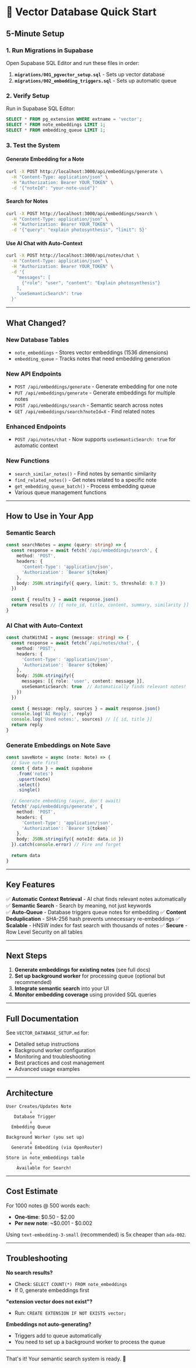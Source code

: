 # 🚀 Vector Database Quick Start

## 5-Minute Setup

### 1. Run Migrations in Supabase

Open Supabase SQL Editor and run these files in order:

1. **`migrations/001_pgvector_setup.sql`** - Sets up vector database
2. **`migrations/002_embedding_triggers.sql`** - Sets up automatic queue

### 2. Verify Setup

Run in Supabase SQL Editor:
```sql
SELECT * FROM pg_extension WHERE extname = 'vector';
SELECT * FROM note_embeddings LIMIT 1;
SELECT * FROM embedding_queue LIMIT 1;
```

### 3. Test the System

#### Generate Embedding for a Note

```bash
curl -X POST http://localhost:3000/api/embeddings/generate \
  -H "Content-Type: application/json" \
  -H "Authorization: Bearer YOUR_TOKEN" \
  -d '{"noteId": "your-note-uuid"}'
```

#### Search for Notes

```bash
curl -X POST http://localhost:3000/api/embeddings/search \
  -H "Content-Type: application/json" \
  -H "Authorization: Bearer YOUR_TOKEN" \
  -d '{"query": "explain photosynthesis", "limit": 5}'
```

#### Use AI Chat with Auto-Context

```bash
curl -X POST http://localhost:3000/api/notes/chat \
  -H "Content-Type: application/json" \
  -H "Authorization: Bearer YOUR_TOKEN" \
  -d '{
    "messages": [
      {"role": "user", "content": "Explain photosynthesis"}
    ],
    "useSemanticSearch": true
  }'
```

---

## What Changed?

### New Database Tables
- `note_embeddings` - Stores vector embeddings (1536 dimensions)
- `embedding_queue` - Tracks notes that need embedding generation

### New API Endpoints
- `POST /api/embeddings/generate` - Generate embedding for one note
- `PUT /api/embeddings/generate` - Generate embeddings for multiple notes
- `POST /api/embeddings/search` - Semantic search across notes
- `GET /api/embeddings/search?noteId=X` - Find related notes

### Enhanced Endpoints
- `POST /api/notes/chat` - Now supports `useSemanticSearch: true` for automatic context

### New Functions
- `search_similar_notes()` - Find notes by semantic similarity
- `find_related_notes()` - Get notes related to a specific note
- `get_embedding_queue_batch()` - Process embedding queue
- Various queue management functions

---

## How to Use in Your App

### Semantic Search

```typescript
const searchNotes = async (query: string) => {
  const response = await fetch('/api/embeddings/search', {
    method: 'POST',
    headers: {
      'Content-Type': 'application/json',
      'Authorization': `Bearer ${token}`
    },
    body: JSON.stringify({ query, limit: 5, threshold: 0.7 })
  })
  
  const { results } = await response.json()
  return results // [{ note_id, title, content, summary, similarity }]
}
```

### AI Chat with Auto-Context

```typescript
const chatWithAI = async (message: string) => {
  const response = await fetch('/api/notes/chat', {
    method: 'POST',
    headers: {
      'Content-Type': 'application/json',
      'Authorization': `Bearer ${token}`
    },
    body: JSON.stringify({
      messages: [{ role: 'user', content: message }],
      useSemanticSearch: true  // Automatically finds relevant notes!
    })
  })
  
  const { message: reply, sources } = await response.json()
  console.log('AI Reply:', reply)
  console.log('Used notes:', sources) // [{ id, title }]
  return reply
}
```

### Generate Embeddings on Note Save

```typescript
const saveNote = async (note: Note) => {
  // Save note first
  const { data } = await supabase
    .from('notes')
    .upsert(note)
    .select()
    .single()
  
  // Generate embedding (async, don't await)
  fetch('/api/embeddings/generate', {
    method: 'POST',
    headers: {
      'Content-Type': 'application/json',
      'Authorization': `Bearer ${token}`
    },
    body: JSON.stringify({ noteId: data.id })
  }).catch(console.error) // Fire and forget
  
  return data
}
```

---

## Key Features

✅ **Automatic Context Retrieval** - AI chat finds relevant notes automatically
✅ **Semantic Search** - Search by meaning, not just keywords  
✅ **Auto-Queue** - Database triggers queue notes for embedding
✅ **Content Deduplication** - SHA-256 hash prevents unnecessary re-embeddings
✅ **Scalable** - HNSW index for fast search with thousands of notes
✅ **Secure** - Row Level Security on all tables

---

## Next Steps

1. **Generate embeddings for existing notes** (see full docs)
2. **Set up background worker** for processing queue (optional but recommended)
3. **Integrate semantic search** into your UI
4. **Monitor embedding coverage** using provided SQL queries

---

## Full Documentation

See `VECTOR_DATABASE_SETUP.md` for:
- Detailed setup instructions
- Background worker configuration
- Monitoring and troubleshooting
- Best practices and cost management
- Advanced usage examples

---

## Architecture

```
User Creates/Updates Note
         ↓
   Database Trigger
         ↓
  Embedding Queue
         ↓
Background Worker (you set up)
         ↓
  Generate Embedding (via OpenRouter)
         ↓
Store in note_embeddings table
         ↓
    Available for Search!
```

---

## Cost Estimate

For 1000 notes @ 500 words each:
- **One-time**: $0.50 - $2.00
- **Per new note**: ~$0.001 - $0.002

Using `text-embedding-3-small` (recommended) is 5x cheaper than `ada-002`.

---

## Troubleshooting

**No search results?**
- Check: `SELECT COUNT(*) FROM note_embeddings`
- If 0, generate embeddings first

**"extension vector does not exist"?**
- Run: `CREATE EXTENSION IF NOT EXISTS vector;`

**Embeddings not auto-generating?**
- Triggers add to queue automatically
- You need to set up a background worker to process the queue

---

That's it! Your semantic search system is ready. 🎉
